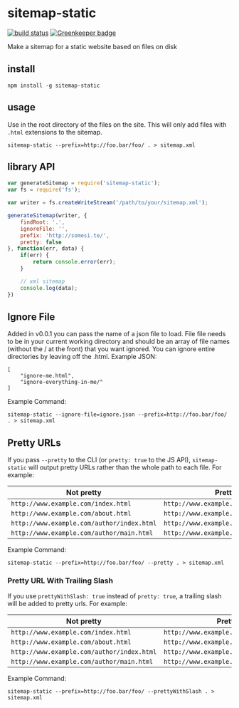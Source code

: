 # sitemap-static

[![build status](https://secure.travis-ci.org/tmcw/sitemap-static.png)](http://travis-ci.org/tmcw/sitemap-static)
[![Greenkeeper badge](https://badges.greenkeeper.io/tmcw/sitemap-static.svg)](https://greenkeeper.io/)

Make a sitemap for a static website based on files on disk

## install

    npm install -g sitemap-static

## usage

Use in the root directory of the files on the site. This will only add
files with `.html` extensions to the sitemap.

    sitemap-static --prefix=http://foo.bar/foo/ . > sitemap.xml

## library API

```javascript
var generateSitemap = require('sitemap-static');
var fs = require('fs');

var writer = fs.createWriteStream('/path/to/your/sitemap.xml');

generateSitemap(writer, {
    findRoot: '.',
    ignoreFile: '',
    prefix: 'http://somesi.te/',
    pretty: false
}, function(err, data) {
    if(err) {
        return console.error(err);
    }

    // xml sitemap
    console.log(data);
})
```

## Ignore File

Added in v0.0.1 you can pass the name of a json file to load. File file needs to be
in your current working directory and should be an array of file names (without the / at the front)
that you want ignored.  You can ignore entire directories by leaving off the .html.
Example JSON:

	[
		"ignore-me.html",
		"ignore-everything-in-me/"
	]

Example Command:

	sitemap-static --ignore-file=ignore.json --prefix=http://foo.bar/foo/ . > sitemap.xml

## Pretty URLs

If you pass `--pretty` to the CLI (or `pretty: true` to the JS API), `sitemap-static` will output pretty URLs rather than the whole path to each file. For example:

| Not pretty | Pretty |
| --- | --- |
| `http://www.example.com/index.html` | `http://www.example.com/` |
| `http://www.example.com/about.html` | `http://www.example.com/about` |
| `http://www.example.com/author/index.html` | `http://www.example.com/author` |
| `http://www.example.com/author/main.html` | `http://www.example.com/author/main` |

Example Command:

	sitemap-static --prefix=http://foo.bar/foo/ --pretty . > sitemap.xml

### Pretty URL With Trailing Slash

If you use `prettyWithSlash: true` instead of  `pretty: true`, a trailing slash will be added to pretty urls. For example:

| Not pretty | Pretty |
| --- | --- |
| `http://www.example.com/index.html` | `http://www.example.com/` |
| `http://www.example.com/about.html` | `http://www.example.com/about/` |
| `http://www.example.com/author/index.html` | `http://www.example.com/author/` |
| `http://www.example.com/author/main.html` | `http://www.example.com/author/main/` |


Example Command:

	sitemap-static --prefix=http://foo.bar/foo/ --prettyWithSlash . > sitemap.xml

